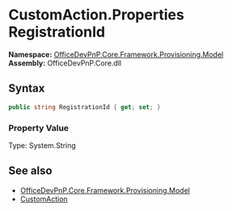 # CustomAction.Properties RegistrationId
  

**Namespace:** [OfficeDevPnP.Core.Framework.Provisioning.Model](OfficeDevPnP.Core.Framework.Provisioning.Model.md)  
**Assembly:** OfficeDevPnP.Core.dll  
## Syntax
```C#
public string RegistrationId { get; set; }
```

### Property Value
Type: System.String  

## See also
- [OfficeDevPnP.Core.Framework.Provisioning.Model](OfficeDevPnP.Core.Framework.Provisioning.Model.md)
- [CustomAction](OfficeDevPnP.Core.Framework.Provisioning.Model.CustomAction.md) 
